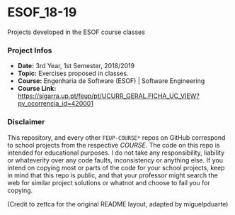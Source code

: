# ESOF_18-19

Projects developed in the ESOF course classes

### Project Infos
* **Date:** 3rd Year, 1st Semester, 2018/2019
* **Topic:** Exercises proposed in classes.
* **Course:** Engenharia de Software (ESOF) | Software Engineering
* **Course Link:** https://sigarra.up.pt/feup/pt/UCURR_GERAL.FICHA_UC_VIEW?pv_ocorrencia_id=420001

### Disclaimer
This repository, and every other `FEUP-COURSE*` repos on GitHub correspond to school projects from the respective *COURSE*. The code on this repo is intended for educational purposes. I do not take any responsibility, liability or whateverity over any code faults, inconsistency or anything else. If you intend on copying most or parts of the code for your school projects, keep in mind that this repo is public, and that your professor might search the web for similar project solutions or whatnot and choose to fail you for copying.

(Credit to zettca for the original README layout, adapted by miguelpduarte)
